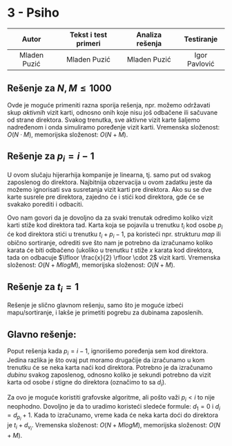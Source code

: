 ﻿# 3 - Psiho

| Autor | Tekst i test primeri | Analiza rеšenja | Testiranje |
|:-:|:-:|:-:|:-:|
| Mladen Puzić | Mladen Puzić | Mladen Puzić | Igor Pavlović |

## Rešenje za $N, M \leq 1000$
Ovde je moguće primeniti razna sporija rešenja, npr. možemo održavati skup *aktivnih* vizit karti, odnosno onih koje nisu još odbačene ili sačuvane od strane direktora. Svakog trenutka, sve aktivne vizit karte šaljemo nadređenom i onda simuliramo poređenje vizit karti. Vremenska složenost: $O(N\cdot M)$, memorijska složenost: $O(N+M)$.

## Rešenje za $p_i = i-1$
U ovom slučaju hijerarhija kompanije je linearna, tj. samo put od svakog zaposlenog do direktora. Najbitnija obzervacija u ovom zadatku jeste da možemo ignorisati sva susretanja vizit karti pre direktora. Ako su se dve karte susrele pre direktora, zajedno će i stići kod direktora, gde će se svakako porediti i odbaciti.

Ovo nam govori da je dovoljno da za svaki trenutak odredimo koliko vizit karti stiže kod direktora tad. Karta koja se pojavila u trenutku $t_i$ kod osobe $p_i$ će kod direktora stići u trenutku $t_i+p_i-1$, pa koristeći npr. strukturu *map* ili obično sortiranje, odrediti sve što nam je potrebno da izračunamo koliko karata će biti odbačeno (ukoliko u trenutku $t$ stiže $x$ karata kod direktora, tada on odbacuje $\lfloor \frac{x}{2} \rfloor \cdot 2$ vizit karti. Vremenska složenost: $O(N+MlogM)$, memorijska složenost: $O(N+M)$. 

## Rešenje za $t_i = 1$
Rešenje je slično glavnom rešenju, samo što je moguće izbeći mapu/sortiranje, i lakše je primetiti pogrebu za dubinama zaposlenih.

## Glavno rešenje:
Poput rešenja kada $p_i = i-1$, ignorišemo poređenja sem kod direktora. Jedina razlika je što ovaj put moramo drugačije da izračunamo u kom trenutku će se neka karta naći kod direktora. Potrebno je da izračunamo *dubinu* svakog zaposlenog, odnosno koliko je sekundi potrebno da vizit karta od osobe $i$ stigne do direktora (označimo to sa $d_i$). 

Za ovo je moguće koristiti grafovske algoritme, ali pošto važi $p_i < i$ to nije neophodno. Dovoljno je da to uradimo koristeći sledeće formule: $d_1 = 0$
 i $d_i = d_{p_i} + 1$. Kada to izračunamo, vreme kada će neka karta doći do direktora je $t_i + d_{v_i}$. Vremenska složenost: $O(N+MlogM)$, memorijska složenost: $O(N+M)$.

